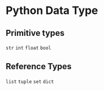 # Python Data Type

## Primitive types
`str`
`int`
`float`
`bool`

## Reference Types
`list`
`tuple`
`set`
`dict`

